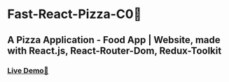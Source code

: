 # Fast-React-Pizza-C0🍕
## A Pizza Application - Food App | Website, made with React.js, React-Router-Dom, Redux-Toolkit
### [Live Demo🚀](https://vasu-fast-react-co-pizza.netlify.app/)
